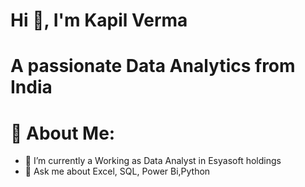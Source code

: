 #                                                                   Hi 👋, I'm Kapil Verma
#                                                              A passionate Data Analytics from India

# 💫 About Me:
- 🔭 I’m currently a Working as Data Analyst in Esyasoft holdings
- 💬 Ask me about Excel, SQL, Power Bi,Python


<!---
Kapilverma22/Kapilverma22 is a ✨ special ✨ repository because its `README.md` (this file) appears on your GitHub profile.
You can click the Preview link to take a look at your changes.
--->
